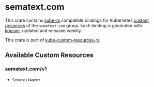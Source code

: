 <!--
SPDX-FileCopyrightText: The kube-custom-resources-rs Authors
SPDX-License-Identifier: 0BSD
 -->

# sematext.com

This crate contains [kube-rs](https://kube.rs/) compatible bindings for Kubernetes [custom resources](https://kubernetes.io/docs/tasks/extend-kubernetes/custom-resources/custom-resource-definitions/) of the `sematext.com` group. Each binding is generated with [kopium](https://github.com/kube-rs/kopium), updated and released weekly.

This crate is part of [kube-custom-resources-rs](https://github.com/metio/kube-custom-resources-rs).

## Available Custom Resources

### sematext.com/v1
- `SematextAgent`
